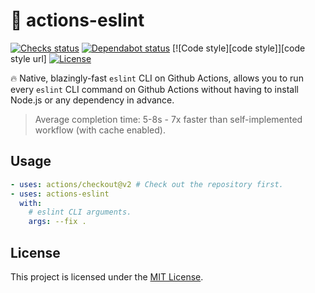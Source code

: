 # 🔨 actions-eslint

[![Checks status][checks status]][checks url]
[![Dependabot status][dependabot status]][dependabot url]
[![Code style][code style]][code style url]
[![License][license badge]][license url]

🔥 Native, blazingly-fast `eslint` CLI on Github Actions, allows you to run
every `eslint` CLI command on Github Actions without having to install Node.js
or any dependency in advance.

> Average completion time: 5-8s - 7x faster than self-implemented workflow (with
> cache enabled).

## Usage

```yml
- uses: actions/checkout@v2 # Check out the repository first.
- uses: actions-eslint
  with:
    # eslint CLI arguments.
    args: --fix .
```

## License

This project is licensed under the [MIT License][license url].

<!-- Links -->

[checks status]: https://img.shields.io/github/checks-status/whjvenyl/actions-eslint/master?logo=Github
[dependabot status]: https://img.shields.io/badge/dependabot-enabled-025e8c?logo=Dependabot
[license badge]: https://img.shields.io/github/license/actions-eslint
[checks url]: https://github.com/whjvenyl/ations-eslint/actions?query=workflow%3ACI+branch%3Amaster
[dependabot url]: /.github/dependabot.yml
[license url]: /LICENSE
